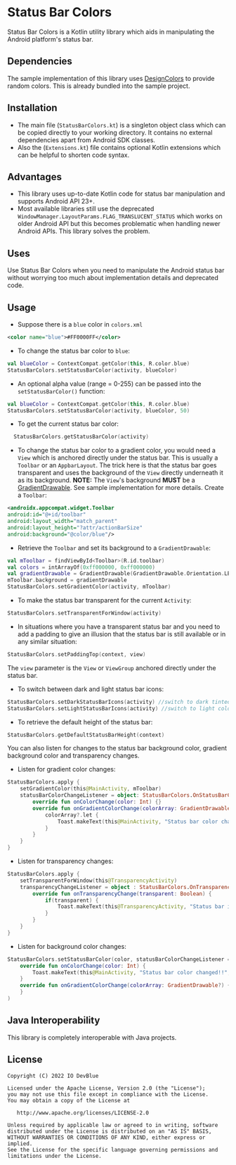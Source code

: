 Status Bar Colors
=================

Status Bar Colors is a Kotlin utility library which aids in manipulating the Android platform's status bar.

Dependencies
------------
The sample implementation of this library uses [DesignColors](https://github.com/IODevBlue/DesignColors) to provide random colors.
This is already bundled into the sample project.


Installation
------------
- The main file (`StatusBarColors.kt`) is a singleton object class which can be copied directly to your working directory. It contains no
  external dependencies apart from Android SDK classes.
- Also the (`Extensions.kt`) file contains optional Kotlin extensions which can be helpful to shorten code syntax.

Advantages
----------
- This library uses up-to-date Kotlin code for status bar manipulation and supports Android API 23+. 
- Most available libraries still use the deprecated `WindowManager.LayoutParams.FLAG_TRANSLUCENT_STATUS` which works on older Android API
but this becomes problematic when handling newer Android APIs. This library solves the problem.

Uses
----
Use Status Bar Colors when you need to manipulate the Android status bar without worrying too much about implementation details and deprecated code. 

Usage
-----
- Suppose there is a `blue` color in `colors.xml`
```XML
<color name="blue">#FF0000FF</color>
```
- To change the status bar color to `blue`:
```KOTLIN
val blueColor = ContextCompat.getColor(this, R.color.blue)
StatusBarColors.setStatusBarColor(activity, blueColor)
```
- An optional alpha value (range = 0-255) can be passed into the `setStatusBarColor()` function:
```KOTLIN
val blueColor = ContextCompat.getColor(this, R.color.blue)
StatusBarColors.setStatusBarColor(activity, blueColor, 50)
```

- To get the current status bar color:
```KOTLIN
  StatusBarColors.getStatusBarColor(activity)
```

- To change the status bar color to a gradient color, you would need a `View` which is anchored directly under the status bar. This is usually a `Toolbar`
or an `AppbarLayout`. The trick here is that the status bar goes transparent and uses the background of the `View` directly underneath it as its background.
**NOTE:** The `View`'s background **MUST** be a [GradientDrawable](https://developer.android.com/reference/android/graphics/drawable/GradientDrawable).
See sample implementation for more details.
Create a `Toolbar`:
```XML
<androidx.appcompat.widget.Toolbar
android:id="@+id/toolbar"
android:layout_width="match_parent"
android:layout_height="?attr/actionBarSize"
android:background="@color/blue"/>
```
- Retrieve the `Toolbar` and set its background to a `GradientDrawable`:
```KOTLIN
val mToolbar = findViewById<Toolbar>(R.id.toolbar)
val colors = intArrayOf(0xff000000, 0xff000000)
val gradientDrawable = GradientDrawable(GradientDrawable.Orientation.LEFT_RIGHT, colors)
mToolbar.background = gradientDrawable
StatusBarColors.setGradientColor(activity, mToolbar)
```

- To make the status bar transparent for the current `Activity`:
```KOTLIN
StatusBarColors.setTransparentForWindow(activity)
```

- In situations where you have a transparent status bar and you need to add a padding to give an illusion that the status bar is still available or 
in any similar situation:
```KOTLIN
StatusBarColors.setPaddingTop(context, view)
```
The `view` parameter is the `View` or `ViewGroup` anchored directly under the status bar.


- To switch between dark and light status bar icons:
```KOTLIN
StatusBarColors.setDarkStatusBarIcons(activity) //switch to dark tinted icons
StatusBarColors.setLightStatusBarIcons(activity) //switch to light colored icons
```

- To retrieve the default height of the status bar:
```KOTLIN
StatusBarColors.getDefaultStatusBarHeight(context)
```

You can also listen for changes to the status bar background color, gradient background color and transparency changes.
- Listen for gradient color changes:
```KOTLIN
StatusBarColors.apply {
    setGradientColor(this@MainActivity, mToolbar)
    statusBarColorChangeListener = object: StatusBarColors.OnStatusBarColorChangeListener {
        override fun onColorChange(color: Int) {}
        override fun onGradientColorChange(colorArray: GradientDrawable?) {
            colorArray?.let {
                Toast.makeText(this@MainActivity, "Status bar color changed to gradient!!", Toast.LENGTH_SHORT).show()
            } 
        }
    }
}
```
- Listen for transparency changes:
```KOTLIN
StatusBarColors.apply {
    setTransparentForWindow(this@TransparencyActivity)
    transparencyChangeListener = object : StatusBarColors.OnTransparencyChangeListener {
        override fun onTransparencyChange(transparent: Boolean) {
            if(transparent) {
                Toast.makeText(this@TransparencyActivity, "Status bar is transparent!!", Toast.LENGTH_SHORT).show()
            }
        }
    }
}
``` 
- Listen for background color changes:
```KOTLIN
StatusBarColors.setStatusBarColor(color, statusBarColorChangeListener =  object: StatusBarColors.OnStatusBarColorChangeListener{
    override fun onColorChange(color: Int) { 
        Toast.makeText(this@MainActivity, "Status bar color changed!!", Toast.LENGTH_SHORT).show()
    }
    override fun onGradientColorChange(colorArray: GradientDrawable?) {}
    }
)
```

Java Interoperability
---------------------
This library is completely interoperable with Java projects.


## License
    Copyright (C) 2022 IO DevBlue

    Licensed under the Apache License, Version 2.0 (the "License");
    you may not use this file except in compliance with the License.
    You may obtain a copy of the License at

       http://www.apache.org/licenses/LICENSE-2.0

    Unless required by applicable law or agreed to in writing, software
    distributed under the License is distributed on an "AS IS" BASIS,
    WITHOUT WARRANTIES OR CONDITIONS OF ANY KIND, either express or implied.
    See the License for the specific language governing permissions and
    limitations under the License.




